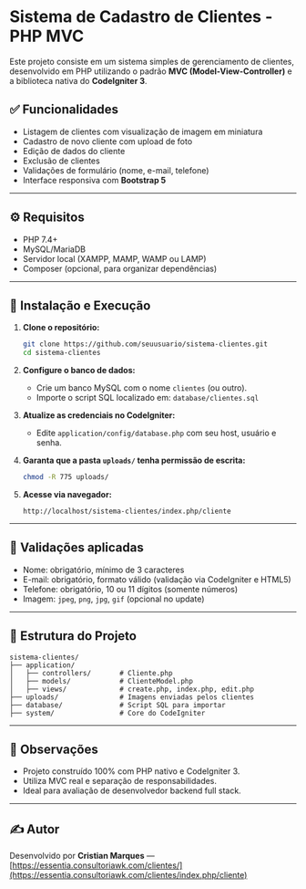 # Sistema de Cadastro de Clientes - PHP MVC

Este projeto consiste em um sistema simples de gerenciamento de clientes, desenvolvido em PHP utilizando o padrão **MVC (Model-View-Controller)** e a biblioteca nativa do **CodeIgniter 3**.

## ✅ Funcionalidades

- Listagem de clientes com visualização de imagem em miniatura
- Cadastro de novo cliente com upload de foto
- Edição de dados do cliente
- Exclusão de clientes
- Validações de formulário (nome, e-mail, telefone)
- Interface responsiva com **Bootstrap 5**

---

## ⚙️ Requisitos

- PHP 7.4+
- MySQL/MariaDB
- Servidor local (XAMPP, MAMP, WAMP ou LAMP)
- Composer (opcional, para organizar dependências)

---

## 🚀 Instalação e Execução

1. **Clone o repositório:**

   ```bash
   git clone https://github.com/seuusuario/sistema-clientes.git
   cd sistema-clientes
   ```

2. **Configure o banco de dados:**

   - Crie um banco MySQL com o nome `clientes` (ou outro).
   - Importe o script SQL localizado em: `database/clientes.sql`

3. **Atualize as credenciais no CodeIgniter:**

   - Edite `application/config/database.php` com seu host, usuário e senha.

4. **Garanta que a pasta `uploads/` tenha permissão de escrita:**

   ```bash
   chmod -R 775 uploads/
   ```

5. **Acesse via navegador:**

   ```
   http://localhost/sistema-clientes/index.php/cliente
   ```

---

## 🧪 Validações aplicadas

- Nome: obrigatório, mínimo de 3 caracteres
- E-mail: obrigatório, formato válido (validação via CodeIgniter e HTML5)
- Telefone: obrigatório, 10 ou 11 dígitos (somente números)
- Imagem: `jpeg`, `png`, `jpg`, `gif` (opcional no update)

---

## 📁 Estrutura do Projeto

```
sistema-clientes/
├── application/
│   ├── controllers/       # Cliente.php
│   ├── models/            # ClienteModel.php
│   ├── views/             # create.php, index.php, edit.php
├── uploads/               # Imagens enviadas pelos clientes
├── database/              # Script SQL para importar
├── system/                # Core do CodeIgniter
```

---

## 🧠 Observações

- Projeto construído 100% com PHP nativo e CodeIgniter 3.
- Utiliza MVC real e separação de responsabilidades.
- Ideal para avaliação de desenvolvedor backend full stack.

---

## ✍️ Autor

Desenvolvido por **Cristian Marques** — [https://essentia.consultoriawk.com/clientes/](https://essentia.consultoriawk.com/clientes/index.php/cliente)
